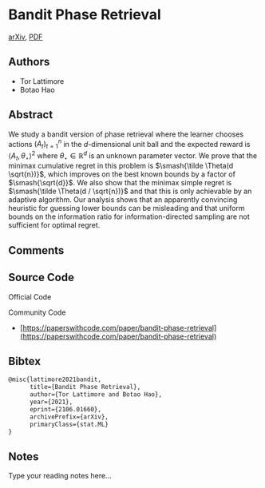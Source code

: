 
# Bandit Phase Retrieval

[arXiv](https://arxiv.org/abs/2106.01660), [PDF](https://arxiv.org/pdf/2106.01660.pdf)

## Authors

- Tor Lattimore
- Botao Hao

## Abstract

We study a bandit version of phase retrieval where the learner chooses actions $(A_t)_{t=1}^n$ in the $d$-dimensional unit ball and the expected reward is $\langle A_t, \theta_\star\rangle^2$ where $\theta_\star \in \mathbb R^d$ is an unknown parameter vector. We prove that the minimax cumulative regret in this problem is $\smash{\tilde \Theta(d \sqrt{n})}$, which improves on the best known bounds by a factor of $\smash{\sqrt{d}}$. We also show that the minimax simple regret is $\smash{\tilde \Theta(d / \sqrt{n})}$ and that this is only achievable by an adaptive algorithm. Our analysis shows that an apparently convincing heuristic for guessing lower bounds can be misleading and that uniform bounds on the information ratio for information-directed sampling are not sufficient for optimal regret.

## Comments



## Source Code

Official Code



Community Code

- [https://paperswithcode.com/paper/bandit-phase-retrieval](https://paperswithcode.com/paper/bandit-phase-retrieval)

## Bibtex

```tex
@misc{lattimore2021bandit,
      title={Bandit Phase Retrieval}, 
      author={Tor Lattimore and Botao Hao},
      year={2021},
      eprint={2106.01660},
      archivePrefix={arXiv},
      primaryClass={stat.ML}
}
```

## Notes

Type your reading notes here...

